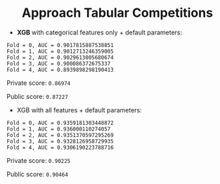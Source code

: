 # <center> Approach Tabular Competitions
- **XGB** with categorical features only + default parameters:
```
Fold = 0, AUC = 0.9017815887538851
Fold = 1, AUC = 0.9012713246359005
Fold = 2, AUC = 0.9029613005680674
Fold = 3, AUC = 0.900086372675337
Fold = 4, AUC = 0.8939898298190413
```
Private score: `0.86974`
  
Public score: `0.87227`
  
- XGB with all features + default parameters:
```
Fold = 0, AUC = 0.9359181303448872
Fold = 1, AUC = 0.936000110274057
Fold = 2, AUC = 0.9351370597295269
Fold = 3, AUC = 0.9328126958729935
Fold = 4, AUC = 0.9306190223788716
```
Private score: `0.90225`

Public score: `0.90464`
